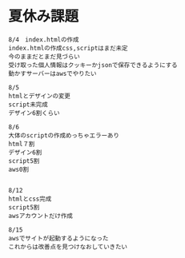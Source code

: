 # 夏休み課題

    8/4　index.htmlの作成
    index.htmlの作成css,scriptはまだ未定
    今のままだとまだ見づらい
    受け取った個人情報はクッキーかjsonで保存できるようにする
    動かすサーバーはawsでやりたい

    8/5
    htmlとデザインの変更
    script未完成
    デザイン6割くらい
    
    8/6
    大体のscriptの作成めっちゃエラーあり
    html７割
    デザイン6割
    script5割
    aws0割
    

    8/12
    htmlとcss完成
    script5割
    awsアカウントだけ作成

    8/15
    awsでサイトが起動するようになった
    これからは改善点を見つけなおしていきたい